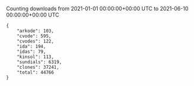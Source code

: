 
Counting downloads from 2021-01-01 00:00:00+00:00 UTC to 2021-06-10 00:00:00+00:00 UTC

```
{
    "arkode": 103,
    "cvode": 595,
    "cvodes": 122,
    "ida": 194,
    "idas": 79,
    "kinsol": 113,
    "sundials": 6319,
    "clones": 37241,
    "total": 44766
}
```
